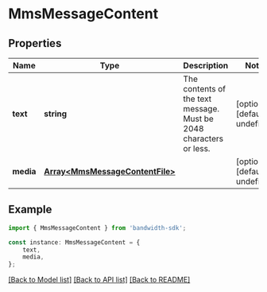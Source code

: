 # MmsMessageContent


## Properties

Name | Type | Description | Notes
------------ | ------------- | ------------- | -------------
**text** | **string** | The contents of the text message. Must be 2048 characters or less. | [optional] [default to undefined]
**media** | [**Array&lt;MmsMessageContentFile&gt;**](MmsMessageContentFile.md) |  | [optional] [default to undefined]

## Example

```typescript
import { MmsMessageContent } from 'bandwidth-sdk';

const instance: MmsMessageContent = {
    text,
    media,
};
```

[[Back to Model list]](../README.md#documentation-for-models) [[Back to API list]](../README.md#documentation-for-api-endpoints) [[Back to README]](../README.md)
